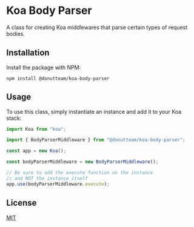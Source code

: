 # Koa Body Parser
A class for creating Koa middlewares that parse certain types of request bodies.

## Installation
Install the package with NPM:

```
npm install @donutteam/koa-body-parser
```

## Usage
To use this class, simply instantiate an instance and add it to your Koa stack:

```js
import Koa from "koa";

import { BodyParserMiddleware } from "@donutteam/koa-body-parser";

const app = new Koa();

const bodyParserMiddleware = new BodyParserMiddleware();

// Be sure to add the execute function on the instance
// and NOT the instance itself
app.use(bodyParserMiddleware.execute);
```

## License
[MIT](https://github.com/donutteam/koa-body-parser/blob/main/LICENSE.md)